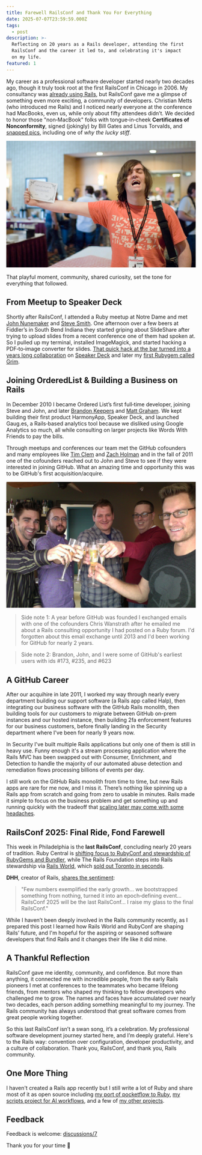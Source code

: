 ```yaml
---
title: Farewell RailsConf and Thank You For Everything
date: 2025-07-07T23:59:59.000Z
tags:
  - post
description: >-
  Reflecting on 20 years as a Rails developer, attending the first
  RailsConf and the career it led to, and celebrating it's impact
  on my life.
featured: 1
---
```


My career as a professional software developer started nearly two decades ago, though it truly took root at the first RailsConf in Chicago in 2006. My consultancy was [already using Rails](https://jonmagic.com/posts/learning-rails/), but RailsConf gave me a glimpse of something even more exciting, a community of developers. Christian Metts (who introduced me Rails) and I noticed nearly everyone at the conference had MacBooks, even us, while only about fifty attendees didn’t. We decided to honor those "non‑MacBook" folks with tongue‑in‑cheek **Certificates of Nonconformity**, signed (jokingly) by Bill Gates and Linus Torvalds, and [snapped pics](https://www.flickr.com/photos/mintchaos/albums/72157594176520552/), including one of *why the lucky stiff*.

![why the lucky stiff holding a certificate of nonconformity](/images/posts/farewell-railsconf-and-thank-you-for-everything/why-the-lucky-stiff.webp)

That playful moment, community, shared curiosity, set the tone for everything that followed.

## From Meetup to Speaker Deck

Shortly after RailsConf, I attended a Ruby meetup at Notre Dame and met [John Nunemaker](https://johnnunemaker.com) and [Steve Smith](https://orderedlist.com). One afternoon over a few beers at Fiddler’s in South Bend Indiana they started griping about SlideShare after trying to upload slides from a recent conference one of them had spoken at. So I pulled up my terminal, installed ImageMagick, and started hacking a PDF‑to‑image converter for slides. [That quick hack at the bar turned into a years long collaboration](https://jonmagic.com/posts/the-history-of-speaker-deck/) on [Speaker Deck](https://speakerdeck.com) and later my [first Rubygem called Grim](https://jonmagic.com/posts/grim/).

## Joining OrderedList & Building a Business on Rails

In December 2010 I became Ordered List’s first full‑time developer, joining Steve and John, and later [Brandon Keepers](https://opensoul.org/) and [Matt Graham](https://madebygraham.com/). We kept building their first product HarmonyApp, Speaker Deck, and launched Gaug.es, a Rails‑based analytics tool because we disliked using Google Analytics so much, all while consulting on larger projects like Words With Friends to pay the bills.

Through meetups and conferences our team met the GitHub cofounders and many employees like [Tim Clem](https://adaptivepatchwork.com/) and [Zach Holman](https://zachholman.com/) and in the fall of 2011 one of the cofounders reached out to John and Steve to see if they were interested in joining GitHub. What an amazing time and opportunity this was to be GitHub's first acquisition/acquire.

![OrderedList joins GitHub](/images/posts/farewell-railsconf-and-thank-you-for-everything/orderedlist-joins-github.webp)

> Side note 1: A year before GitHub was founded I exchanged emails with one of the cofounders Chris Wanstrath after he emailed me about a Rails consulting opportunity I had posted on a Ruby forum. I'd forgotten about this email exchange until 2013 and I'd been working for GitHub for nearly 2 years.

> Side note 2: Brandon, John, and I were some of GitHub's earliest users with ids #173, #235, and #623

## A GitHub Career

After our acquihire in late 2011, I worked my way through nearly every department building our support software (a Rails app called Halp), then integrating our business software with the GitHub Rails monolith, then building tools for our customers to migrate between GitHub on-prem instances and our hosted instance, then building 2fa enforcement features for our business customers, before finally landing in the Security department where I've been for nearly 9 years now.

In Security I've built multiple Rails applications but only one of them is still in heavy use. Funny enough it's a stream processing application where the Rails MVC has been swapped out with Consumer, Enrichment, and Detection to handle the majority of our automated abuse detection and remediation flows processing billions of events per day.

I still work on the GitHub Rails monolith from time to time, but new Rails apps are rare for me now, and I miss it. There’s nothing like spinning up a Rails app from scratch and going from zero to usable in minutes. Rails made it simple to focus on the business problem and get something up and running quickly with the tradeoff that [scaling later may come with some headaches](https://github.com/jonmagic/arca).

## RailsConf 2025: Final Ride, Fond Farewell

This week in Philadelphia is the **last RailsConf**, concluding nearly 20 years of tradition. Ruby Central is [shifting focus to RubyConf and stewardship of RubyGems and Bundler](https://rubycentral.org/news/announcing-railsconf-2025-and-a-new-chapter-for-ruby-central-events/), while The Rails Foundation steps into Rails stewardship via [Rails World](https://rubyonrails.org/world/), which [sold out Toronto in seconds](https://www.linkedin.com/posts/david-heinemeier-hansson-374b18221_the-first-rails-world-sold-out-in-45-minutes-activity-7328326453291307008--DPg/).

**DHH**, creator of Rails, [shares the sentiment](https://world.hey.com/dhh/the-last-railsconf-c6188593):

> "Few numbers exemplified the early growth… we bootstrapped something from nothing, turned it into an epoch‑defining event… RailsConf 2025 will be the last RailsConf… I raise my glass to the final RailsConf."

While I haven’t been deeply involved in the Rails community recently, as I prepared this post I learned how Rails World and RubyConf are shaping Rails’ future, and I'm hopeful for the aspiring or seasoned software developers that find Rails and it changes their life like it did mine.

## A Thankful Reflection

RailsConf gave me identity, community, and confidence. But more than anything, it connected me with incredible people, from the early Rails pioneers I met at conferences to the teammates who became lifelong friends, from mentors who shaped my thinking to fellow developers who challenged me to grow. The names and faces have accumulated over nearly two decades, each person adding something meaningful to my journey. The Rails community has always understood that great software comes from great people working together.

So this last RailsConf isn’t a swan song, it’s a celebration. My professional software development journey started here, and I’m deeply grateful. Here's to the Rails way: convention over configuration, developer productivity, and a culture of collaboration. Thank you, RailsConf, and thank you, Rails community.

## One More Thing

I haven't created a Rails app recently but I still write a lot of Ruby and share most of it as open source including [my port of pocketflow to Ruby](https://github.com/jonmagic/pocketflow-ruby), [my scripts project for AI workflows](https://github.com/jonmagic/scripts), and a few of [my other projects](https://jonmagic.com/projects/).

## Feedback

Feedback is welcome: [discussions/7](https://github.com/jonmagic/jonmagic.com/discussions/7)

Thank you for your time :pray:
